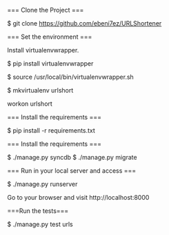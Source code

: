 === Clone the Project ===

$ git clone https://github.com/ebeni7ez/URLShortener

=== Set the environment ===

Install virtualenvwrapper. 

$ pip install virtualenvwrapper

$ source /usr/local/bin/virtualenvwrapper.sh

$ mkvirtualenv urlshort

workon urlshort

=== Install the requirements ===

$ pip install -r requirements.txt

=== Install the requirements ===

$ ./manage.py syncdb
$ ./manage.py migrate

=== Run in your local server and access ===

$ ./manage.py runserver

Go to your browser and visit http://localhost:8000

===Run the tests===

$ ./manage.py test urls






